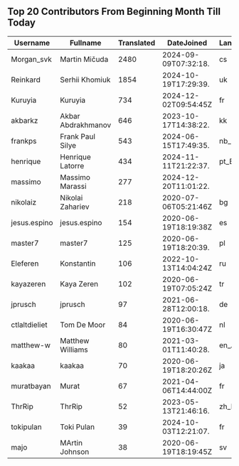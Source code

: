 ## Top 20 Contributors From Beginning Month Till Today ##
|Username|Fullname|Translated|DateJoined|Language|
|--------|--------|----------|----------|-------|
|Morgan_svk|Martin Mičuda|2480|2024-09-09T07:32:18.|cs|
|Reinkard|Serhii Khomiuk|1854|2024-10-19T17:29:39.|uk|
|Kuruyia|Kuruyia|734|2024-12-02T09:54:45Z|fr|
|akbarkz|Akbar Abdrakhmanov|646|2023-10-17T14:38:22.|kk|
|frankps|Frank Paul Silye|543|2024-06-15T17:49:35.|nb_NO|
|henrique|Henrique Latorre|434|2024-11-11T21:22:37.|pt_BR|
|massimo|Massimo Marassi|277|2024-12-20T11:01:22.||
|nikolaiz|Nikolai Zahariev|218|2020-07-06T05:21:46Z|bg|
|jesus.espino|jesus.espino|154|2020-06-19T18:19:38Z|es|
|master7|master7|125|2020-06-19T18:20:39.|pl|
|Eleferen|Konstantin|106|2022-10-13T14:04:24Z|ru|
|kayazeren|Kaya Zeren|102|2020-06-19T07:05:24Z|tr|
|jprusch|jprusch|97|2021-06-28T12:00:18.|de|
|ctlaltdieliet|Tom De Moor|84|2020-06-19T16:30:47Z|nl|
|matthew-w|Matthew Williams|80|2021-03-01T11:40:28.|en_AU|
|kaakaa|kaakaa|70|2020-06-19T18:20:26Z|ja|
|muratbayan|Murat|67|2021-04-06T14:44:00Z|fr|
|ThrRip|ThrRip|52|2023-05-13T21:46:16.|zh_Hans|
|tokipulan|Toki Pulan|39|2024-10-03T12:21:07.|fr|
|majo|MArtin Johnson|38|2020-06-19T18:19:45Z|sv|
